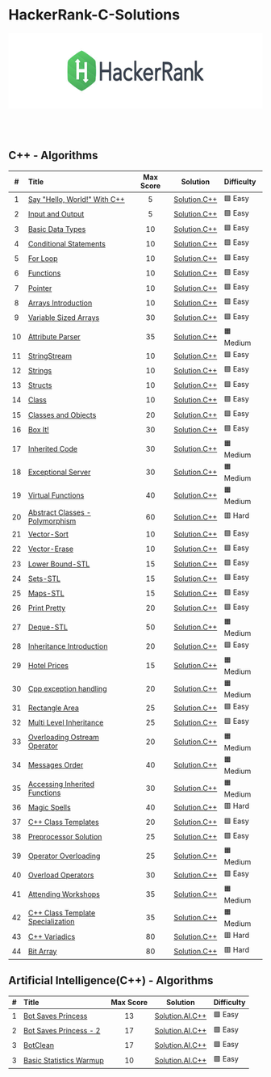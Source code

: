# HackerRank-C-Solutions

<p align="center">
    <a href="https://www.hackerrank.com">
        <img height=150 src="Assets/title-hackerrank.jpg" alt="HackerRank logo">
    </a>
</p>

</br>
<!--
<p align="center">
    <a href="https://github.com/AleksandarDinic/HackerRank-Solutions/tree/main/Problem%20Solving%20Algorithms">
        <img height="150" width="150" src="Assets/Problem Solving Algorithms.svg">
    </a>
    <a href="https://github.com/AleksandarDinic/HackerRank-Solutions/tree/main/Problem%20Solving%20Data%20Structures">
        <img height="150" width="150" src="Assets/Problem Solving Data Structures.svg">
    </a>
</p> -->

</br>

## C++ - Algorithms

<!-- ###### Subdomain: [C++](https://www.hackerrank.com/domains/cpp) -->
| # | Title                                            | Max Score |     Solution     | Difficulty |
|:-:|:-------------------------------------------------|:---------:|:----------------:|:-----------|
| 1 | [Say "Hello, World!" With C++](https://www.hackerrank.com/challenges/cpp-hello-world/problem) | 5 | [Solution.C++](https://github.com/HALLMA2K/HackerRank-C-Solutions/blob/main/Solutions/C%2B%2B/Say%20Hello%20World.cpp) | 🟩 Easy |
| 2 | [Input and Output](https://www.hackerrank.com/challenges/cpp-input-and-output/problem) | 5 | [Solution.C++](https://github.com/HALLMA2K/HackerRank-C-Solutions/blob/main/Solutions/C%2B%2B/Input%20and%20Output.cpp) | 🟩 Easy |
| 3 | [Basic Data Types](https://www.hackerrank.com/challenges/c-tutorial-basic-data-types/problem) | 10 | [Solution.C++](https://github.com/HALLMA2K/HackerRank-C-Solutions/blob/main/Solutions/C%2B%2B/Basic%20Data%20Types.cpp) | 🟩 Easy |
| 4 | [Conditional Statements](https://www.hackerrank.com/challenges/c-tutorial-conditional-if-else/problem) | 10 | [Solution.C++](https://github.com/HALLMA2K/HackerRank-C-Solutions/blob/main/Solutions/C%2B%2B/Conditional%20Statements.cpp) | 🟩 Easy |
| 5 | [For Loop](https://www.hackerrank.com/challenges/c-tutorial-for-loop/problem) | 10 | [Solution.C++](https://github.com/HALLMA2K/HackerRank-C-Solutions/blob/main/Solutions/C%2B%2B/For%20Loop.cpp) | 🟩 Easy |
| 6 | [Functions](https://www.hackerrank.com/challenges/c-tutorial-functions/problem) | 10 | [Solution.C++](https://github.com/HALLMA2K/HackerRank-C-Solutions/blob/main/Solutions/C%2B%2B/Functions.cpp) | 🟩 Easy |
| 7 | [Pointer](https://www.hackerrank.com/challenges/c-tutorial-pointer/problem) | 10 | [Solution.C++](https://github.com/HALLMA2K/HackerRank-C-Solutions/blob/main/Solutions/C%2B%2B/Pointer.cpp) | 🟩 Easy |
| 8 | [Arrays Introduction](https://www.hackerrank.com/challenges/arrays-introduction/problem) | 10 | [Solution.C++](https://github.com/HALLMA2K/HackerRank-C-Solutions/blob/main/Solutions/C%2B%2B/Arrays%20Introduction.cpp) | 🟩 Easy |
| 9 | [Variable Sized Arrays](https://www.hackerrank.com/challenges/variable-sized-arrays/problem) | 30 | [Solution.C++](https://github.com/HALLMA2K/HackerRank-C-Solutions/blob/main/Solutions/C%2B%2B/Variable%20Sized%20Arrays.cpp) | 🟩 Easy |
| 10 | [Attribute Parser](https://www.hackerrank.com/challenges/attribute-parser/problem) | 35 | [Solution.C++](https://github.com/HALLMA2K/HackerRank-C-Solutions/blob/main/Solutions/C%2B%2B/Attribute%20Parser.cpp) | 🟧 Medium |
| 11 | [StringStream](https://www.hackerrank.com/challenges/c-tutorial-stringstream/problem) | 10 | [Solution.C++](https://github.com/HALLMA2K/HackerRank-C-Solutions/blob/main/Solutions/C%2B%2B/StringStream.cpp) | 🟩 Easy |
| 12 | [Strings](https://www.hackerrank.com/challenges/c-tutorial-strings/problem) | 10 | [Solution.C++](https://github.com/HALLMA2K/HackerRank-C-Solutions/blob/main/Solutions/C%2B%2B/Strings.cpp) | 🟩 Easy |
| 13 | [Structs](https://www.hackerrank.com/challenges/c-tutorial-struct/problem) | 10 | [Solution.C++](https://github.com/HALLMA2K/HackerRank-C-Solutions/blob/main/Solutions/C%2B%2B/Structs.cpp) | 🟩 Easy |
| 14 | [Class](https://www.hackerrank.com/challenges/c-tutorial-class/problem) | 10 | [Solution.C++](https://github.com/HALLMA2K/HackerRank-C-Solutions/blob/main/Solutions/C%2B%2B/Class.cpp) | 🟩 Easy |
| 15 | [Classes and Objects](https://www.hackerrank.com/challenges/classes-objects/problem) | 20 | [Solution.C++](https://github.com/HALLMA2K/HackerRank-C-Solutions/blob/main/Solutions/C%2B%2B/Classes%20and%20Objects.cpp) | 🟩 Easy |
| 16 | [Box It!](https://www.hackerrank.com/challenges/box-it/problem) | 30 | [Solution.C++](https://github.com/HALLMA2K/HackerRank-C-Solutions/blob/main/Solutions/C%2B%2B/Box%20It.cpp) | 🟩 Easy |
| 17 | [Inherited Code](https://www.hackerrank.com/challenges/inherited-code/problem) | 30 | [Solution.C++](https://github.com/HALLMA2K/HackerRank-C-Solutions/blob/main/Solutions/C%2B%2B/Inherited%20Code.cpp) | 🟧 Medium |
| 18 | [Exceptional Server](https://www.hackerrank.com/challenges/exceptional-server/problem) | 30 | [Solution.C++](https://github.com/HALLMA2K/HackerRank-C-Solutions/blob/main/Solutions/C%2B%2B/Exceptional%20Server.cpp) | 🟧 Medium |
| 19 | [Virtual Functions](https://www.hackerrank.com/challenges/virtual-functions/problem) | 40 | [Solution.C++](https://github.com/HALLMA2K/HackerRank-C-Solutions/blob/main/Solutions/C%2B%2B/Virtual%20Functions.cpp) | 🟧 Medium |
| 20 | [Abstract Classes - Polymorphism](https://www.hackerrank.com/challenges/abstract-classes-polymorphism/problem) | 60 | [Solution.C++](https://github.com/HALLMA2K/HackerRank-C-Solutions/blob/main/Solutions/C%2B%2B/Abstract%20Classes%20-%20Polymorphism.cpp) | 🟥 Hard |
| 21 | [Vector-Sort](https://www.hackerrank.com/challenges/vector-sort/problem) | 10 | [Solution.C++](https://github.com/HALLMA2K/HackerRank-C-Solutions/blob/main/Solutions/C%2B%2B/Vector-Sort.cpp) | 🟩 Easy |
| 22 | [Vector-Erase](https://www.hackerrank.com/challenges/vector-erase/problem) | 10 | [Solution.C++](https://github.com/HALLMA2K/HackerRank-C-Solutions/blob/main/Solutions/C%2B%2B/Vector-Erase.cpp) | 🟩 Easy |
| 23 | [Lower Bound-STL](https://www.hackerrank.com/challenges/cpp-lower-bound/problem) | 15 | [Solution.C++](https://github.com/HALLMA2K/HackerRank-C-Solutions/blob/main/Solutions/C%2B%2B/Lower%20Bound-STL.cpp) | 🟩 Easy |
| 24 | [Sets-STL](https://www.hackerrank.com/challenges/cpp-sets/problem) | 15 | [Solution.C++](https://github.com/HALLMA2K/HackerRank-C-Solutions/blob/main/Solutions/C%2B%2B/Sets-STL.cpp) | 🟩 Easy |
| 25 | [Maps-STL](https://www.hackerrank.com/challenges/cpp-maps/problem) | 15 | [Solution.C++](https://github.com/HALLMA2K/HackerRank-C-Solutions/blob/main/Solutions/C%2B%2B/Maps-STL.cpp) | 🟩 Easy |
| 26 | [Print Pretty](https://www.hackerrank.com/challenges/prettyprint/problem) | 20 | [Solution.C++](https://github.com/HALLMA2K/HackerRank-C-Solutions/blob/main/Solutions/C%2B%2B/Print%20Pretty.cpp) | 🟩 Easy |
| 27 | [Deque-STL](https://www.hackerrank.com/challenges/deque-stl/problem) | 50 | [Solution.C++](https://github.com/HALLMA2K/HackerRank-C-Solutions/blob/main/Solutions/C%2B%2B/Deque-STL.cpp) | 🟧 Medium |
| 28 | [Inheritance Introduction](https://www.hackerrank.com/challenges/inheritance-introduction/problem) | 20 | [Solution.C++](https://github.com/HALLMA2K/HackerRank-C-Solutions/blob/main/Solutions/C%2B%2B/Inheritance%20Introduction.cpp) | 🟩 Easy |
| 29 | [Hotel Prices](https://www.hackerrank.com/challenges/hotel-prices/problem) | 15 | [Solution.C++](https://github.com/HALLMA2K/HackerRank-C-Solutions/blob/main/Solutions/C%2B%2B/Hotel%20Prices.cpp) | 🟧 Medium |
| 30 | [Cpp exception handling](https://www.hackerrank.com/challenges/cpp-exception-handling/problem) | 20 | [Solution.C++](https://github.com/HALLMA2K/HackerRank-C-Solutions/blob/main/Solutions/C%2B%2B/Cpp%20exception%20handling.cpp) | 🟧 Medium |
| 31 | [Rectangle Area](https://www.hackerrank.com/challenges/rectangle-area/problem) | 25 | [Solution.C++](https://github.com/HALLMA2K/HackerRank-C-Solutions/blob/main/Solutions/C%2B%2B/Rectangle%20Area.cpp) | 🟩 Easy |
| 32 | [Multi Level Inheritance](https://www.hackerrank.com/challenges/multi-level-inheritance-cpp/problem) | 25 | [Solution.C++](https://github.com/HALLMA2K/HackerRank-C-Solutions/blob/main/Solutions/C%2B%2B/Multi%20Level%20Inheritance.cpp) | 🟩 Easy |
| 33 | [Overloading Ostream Operator](https://www.hackerrank.com/challenges/overloading-ostream-operator/problem) | 20 | [Solution.C++](https://github.com/HALLMA2K/HackerRank-C-Solutions/blob/main/Solutions/C%2B%2B/Overloading%20Ostream%20Operator.cpp) | 🟧 Medium |
| 34 | [Messages Order](https://www.hackerrank.com/challenges/messages-order/problem) | 40 | [Solution.C++](https://github.com/HALLMA2K/HackerRank-C-Solutions/blob/main/Solutions/C%2B%2B/Messages%20Order.cpp) | 🟧 Medium |
| 35 | [Accessing Inherited Functions](https://www.hackerrank.com/challenges/accessing-inherited-functions/problem) | 30 | [Solution.C++](https://github.com/HALLMA2K/HackerRank-C-Solutions/blob/main/Solutions/C%2B%2B/Accessing%20Inherited%20Functions.cpp) | 🟧 Medium |
| 36 | [Magic Spells](https://www.hackerrank.com/challenges/magic-spells/problem) | 40 | [Solution.C++](https://github.com/HALLMA2K/HackerRank-C-Solutions/blob/main/Solutions/C%2B%2B/Magic%20Spells.cpp) | 🟥 Hard |
| 37 | [C++ Class Templates](https://www.hackerrank.com/challenges/c-class-templates/problem) | 20 | [Solution.C++](https://github.com/HALLMA2K/HackerRank-C-Solutions/blob/main/Solutions/C%2B%2B/C%2B%2B%20Class%20Templates.cpp) | 🟩 Easy |
| 38 | [Preprocessor Solution](https://www.hackerrank.com/challenges/preprocessor-solution/problem) | 25 | [Solution.C++](https://github.com/HALLMA2K/HackerRank-C-Solutions/blob/main/Solutions/C%2B%2B/Preprocessor%20Solution.cpp) | 🟩 Easy |
| 39 | [Operator Overloading](https://www.hackerrank.com/challenges/operator-overloading/problem) | 25 | [Solution.C++](https://github.com/HALLMA2K/HackerRank-C-Solutions/blob/main/Solutions/C%2B%2B/Operator%20Overloading.cpp) | 🟧 Medium |
| 40 | [Overload Operators](https://www.hackerrank.com/challenges/overload-operators/problem) | 30 | [Solution.C++](https://github.com/HALLMA2K/HackerRank-C-Solutions/blob/main/Solutions/C%2B%2B/Overload%20Operators.cpp) | 🟩 Easy |
| 41 | [Attending Workshops](https://www.hackerrank.com/challenges/attending-workshops/problem) | 35 | [Solution.C++](https://github.com/HALLMA2K/HackerRank-C-Solutions/blob/main/Solutions/C%2B%2B/Attending%20Workshops.cpp) | 🟧 Medium |
| 42 | [C++ Class Template Specialization](https://www.hackerrank.com/challenges/cpp-class-template-specialization/problem) | 35 | [Solution.C++](https://github.com/HALLMA2K/HackerRank-C-Solutions/blob/main/Solutions/C%2B%2B/C%2B%2B%20Class%20Template%20Specialization.cpp) | 🟧 Medium |
| 43 | [C++ Variadics](https://www.hackerrank.com/challenges/cpp-variadics/problem) | 80 | [Solution.C++](https://github.com/HALLMA2K/HackerRank-C-Solutions/blob/main/Solutions/C%2B%2B/C%2B%2B%20Variadics.cpp) | 🟥 Hard |
| 44 | [Bit Array](https://www.hackerrank.com/challenges/bitset-1/problem) | 80 | [Solution.C++](https://github.com/HALLMA2K/HackerRank-C-Solutions/blob/main/Solutions/C%2B%2B/Bit%20Array.cpp) | 🟥 Hard |

## Artificial Intelligence(C++) - Algorithms

<!-- ###### Subdomain: [C++](https://www.hackerrank.com/domains/ai) -->
| # | Title                                            | Max Score |     Solution     | Difficulty |
|:-:|:-------------------------------------------------|:---------:|:----------------:|:-----------|
| 1 | [Bot Saves Princess](https://www.hackerrank.com/challenges/saveprincess) | 13 | [Solution.AI.C++](https://github.com/HALLMA2K/HackerRank-C-Solutions/blob/main/Solutions/AI/Bot%20Saves%20Princess.cpp) | 🟩 Easy |
| 2 | [Bot Saves Princess - 2](https://www.hackerrank.com/challenges/saveprincess2) | 17 | [Solution.AI.C++](https://github.com/HALLMA2K/HackerRank-C-Solutions/blob/main/Solutions/AI/Bot%20Saves%20Princess%20-%202.cpp) | 🟩 Easy |
| 3 | [BotClean](https://www.hackerrank.com/challenges/botclean) | 17 | [Solution.AI.C++](https://github.com/HALLMA2K/HackerRank-C-Solutions/blob/main/Solutions/AI/BotClean.cpp) | 🟩 Easy |
| 3 | [Basic Statistics Warmup](https://www.hackerrank.com/challenges/stat-warmup/problem) | 10 | [Solution.AI.C++](https://github.com/HALLMA2K/HackerRank-C-Solutions/blob/main/Solutions/AI/Basic%20Statistics%20Warmup.cpp) | 🟩 Easy |
